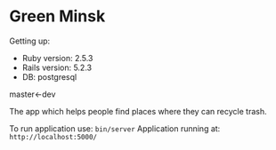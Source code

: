 # Green Minsk

Getting up:

* Ruby version: 2.5.3
* Rails version: 5.2.3
* DB: postgresql

master<-dev

The app which helps people find places where they can recycle trash.

To run application use:
```bin/server```
Application running at:
```http://localhost:5000/```
